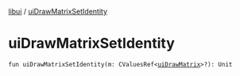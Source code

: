 [libui](index.md) / [uiDrawMatrixSetIdentity](./ui-draw-matrix-set-identity.md)

# uiDrawMatrixSetIdentity

`fun uiDrawMatrixSetIdentity(m: CValuesRef<`[`uiDrawMatrix`](ui-draw-matrix/index.md)`>?): Unit`